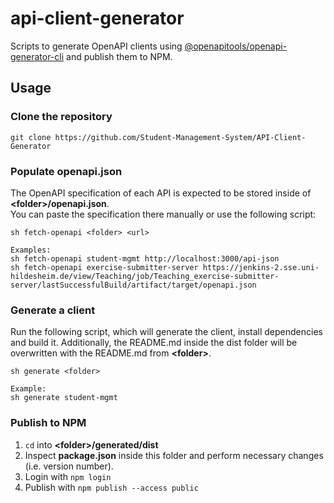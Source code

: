 # api-client-generator

Scripts to generate OpenAPI clients using [@openapitools/openapi-generator-cli](https://www.npmjs.com/package/@openapitools/openapi-generator-cli) and publish them to NPM.

## Usage

### Clone the repository
`git clone https://github.com/Student-Management-System/API-Client-Generator`

### Populate openapi.json
The OpenAPI specification of each API is expected to be stored inside of **\<folder>/openapi.json**.  
You can paste the specification there manually or use the following script:  
```
sh fetch-openapi <folder> <url>

Examples:
sh fetch-openapi student-mgmt http://localhost:3000/api-json
sh fetch-openapi exercise-submitter-server https://jenkins-2.sse.uni-hildesheim.de/view/Teaching/job/Teaching_exercise-submitter-server/lastSuccessfulBuild/artifact/target/openapi.json
```  

### Generate a client
Run the following script, which will generate the client, install dependencies and build it. Additionally, the README.md inside the dist folder will be overwritten with the README.md from **\<folder>**. 
```
sh generate <folder>

Example:
sh generate student-mgmt
```

### Publish to NPM
1. `cd` into **\<folder>/generated/dist**
2. Inspect **package.json** inside this folder and perform necessary changes (i.e. version number).
3. Login with `npm login`
4. Publish with `npm publish --access public`